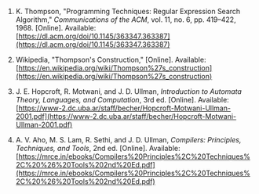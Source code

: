 

1. K. Thompson, "Programming Techniques: Regular Expression Search Algorithm," *Communications of the ACM*, vol. 11, no. 6, pp. 419–422, 1968. [Online]. Available: [https://dl.acm.org/doi/10.1145/363347.363387](https://dl.acm.org/doi/10.1145/363347.363387)  

2. Wikipedia, "Thompson's Construction," [Online]. Available: [https://en.wikipedia.org/wiki/Thompson%27s_construction](https://en.wikipedia.org/wiki/Thompson%27s_construction)  

3. J. E. Hopcroft, R. Motwani, and J. D. Ullman, *Introduction to Automata Theory, Languages, and Computation*, 3rd ed. [Online]. Available: [https://www-2.dc.uba.ar/staff/becher/Hopcroft-Motwani-Ullman-2001.pdf](https://www-2.dc.uba.ar/staff/becher/Hopcroft-Motwani-Ullman-2001.pdf)  

4. A. V. Aho, M. S. Lam, R. Sethi, and J. D. Ullman, *Compilers: Principles, Techniques, and Tools*, 2nd ed. [Online]. Available: [https://mrce.in/ebooks/Compilers%20Principles%2C%20Techniques%2C%20%26%20Tools%202nd%20Ed.pdf](https://mrce.in/ebooks/Compilers%20Principles%2C%20Techniques%2C%20%26%20Tools%202nd%20Ed.pdf)

